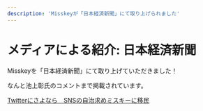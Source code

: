 ```yaml
---
description: 'Misskeyが「日本経済新聞」にて取り上げられました'
---
```


# メディアによる紹介: 日本経済新聞

Misskeyを「日本経済新聞」にて取り上げていただきました！

なんと池上彰氏のコメントまで掲載されています。

[Twitterにさよなら　SNSの自治求めミスキーに移民](https://www.nikkei.com/article/DGXZQOCB034P20T00C23A7000000/)

